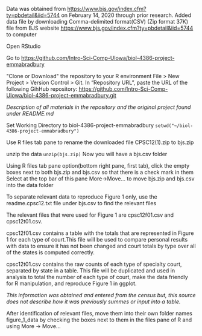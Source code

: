 Data was obtained from https://www.bjs.gov/index.cfm?ty=pbdetail&iid=5744 on February 14, 2020 through prior research. 
Added data file by downloading Comma-delimited format(CSV) (Zip format 37K) file from BJS website https://www.bjs.gov/index.cfm?ty=pbdetail&iid=5744 to computer 

Open RStudio 

Go to https://github.com/Intro-Sci-Comp-UIowa/biol-4386-project-emmabradbury

"Clone or Download" the repository to your R environment
File > New Project > Version Control > Git. In “Repository URL”, paste the URL of the following GihHub repository:
https://github.com/Intro-Sci-Comp-UIowa/biol-4386-project-emmabradbury.git

*Description of all materials in the repository and the original project found under README.md*

Set Working Directory to biol-4386-project-emmabradbury
```setwd("~/biol-4386-project-emmabradbury")```

Use R files tab pane to rename the downloaded file CPSC12(1).zip to bjs.zip

unzip the data 
```unzip(bjs.zip)```
Now you will have a bjs.csv folder

Using R files tab pane option(bottom right pane, first tab), click the empty boxes next to both bjs.zip and bjs.csv so that there is a check mark in them
Select at the top bar of this pane More->Move... to move bjs.zip and bjs.csv into the data folder

To separate relevant data to reproduce Figure 1 only, use the readme.cpsc12.txt file under bjs.csv to find the relevant files

The relevant files that were used for Figure 1 are cpsc12f01.csv and cpsc12t01.csv.

cpsc12f01.csv contains a table with the totals that are represented in Figure 1 for each type of court.This file will be used to compare personal results with data to ensure it has not been changed and court totals by type over all of the states is computed correctly.

cpsc12t01.csv contains the raw counts of each type  of specialty court, separated by state in a table. This file will be duplicated and used in analysis to total the number of each type of court, make the data friendly for R manipulation, and reproduce Figure 1 in ggplot.

*This information was obtained and entered from the census but, this source does not describe how it was previously summes or input into a table.*

After identification of relevant files, move them into their own folder names figure_1_data by checking the boxes next to them in the files pane of R and using More -> Move...

